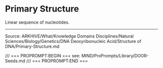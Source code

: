 # Primary Structure

Linear sequence of nucleotides.

---
Source: ARKHIVE/What/Knowledge Domains Disciplines/Natural Sciences/Biology/Genetics/DNA Deoxyribonucleic Acid/Structure of DNA/Primary-Structure.md

/// === PROPROMPT:BEGIN ===
see: MIND/ProPrompts/Library/DOOR-Seeds.md
/// === PROPROMPT:END ===
